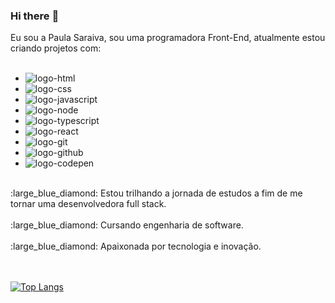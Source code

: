 ### Hi there :wave:

Eu sou a Paula Saraiva, sou uma programadora Front-End, atualmente estou criando projetos com:
<br>
<br>

  - <img src="https://img.shields.io/badge/HTML5-E34F26?style=for-the-badge&logo=html5&logoColor=white" alt="logo-html" />
  - <img src="https://img.shields.io/badge/CSS3-1572B6?style=for-the-badge&logo=css3&logoColor=white" alt=logo-css />
  - <img src="https://img.shields.io/badge/JavaScript-323330?style=for-the-badge&logo=javascript&logoColor=F7DF1E" alt="logo-javascript" />
  - <img src="https://img.shields.io/badge/Node.js-43853D?style=for-the-badge&logo=node.js&logoColor=white" alt="logo-node" />
  - <img src="https://img.shields.io/badge/TypeScript-007ACC?style=for-the-badge&logo=typescript&logoColor=white" alt="logo-typescript" />
  - <img src="https://img.shields.io/badge/React-20232A?style=for-the-badge&logo=react&logoColor=61DAFB" alt="logo-react" />
  - <img src="https://img.shields.io/badge/GIT-E44C30?style=for-the-badge&logo=git&logoColor=white" alt="logo-git" />
  - <img src="https://img.shields.io/badge/GitHub-100000?style=for-the-badge&logo=github&logoColor=white" alt="logo-github" />
  - <img src="https://img.shields.io/badge/Codepen-000000?style=for-the-badge&logo=codepen&logoColor=white" alt="logo-codepen" />
<br>
  :large_blue_diamond: Estou trilhando a jornada de estudos a fim de me tornar uma desenvolvedora full stack.
  <br><br>
  :large_blue_diamond: Cursando engenharia de software.
  <br><br>
  :large_blue_diamond: Apaixonada por tecnologia e inovação.
<br>
<br>
<br>

[![Top Langs](https://github-readme-stats.vercel.app/api/top-langs/?username=paulasaraivadev)](https://github.com/anuraghazra/github-readme-stats)


